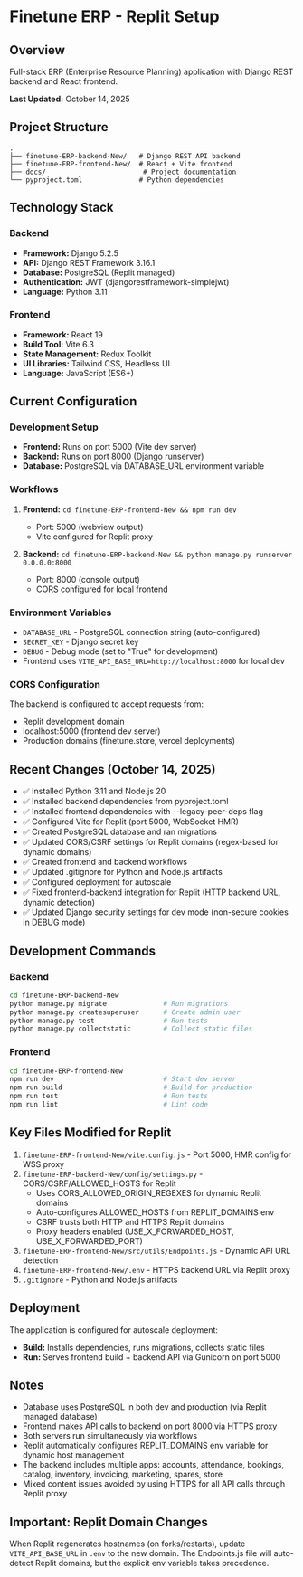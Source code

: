 # Finetune ERP - Replit Setup

## Overview
Full-stack ERP (Enterprise Resource Planning) application with Django REST backend and React frontend.

**Last Updated:** October 14, 2025

## Project Structure
```
.
├── finetune-ERP-backend-New/   # Django REST API backend
├── finetune-ERP-frontend-New/  # React + Vite frontend
├── docs/                        # Project documentation
└── pyproject.toml              # Python dependencies
```

## Technology Stack

### Backend
- **Framework:** Django 5.2.5
- **API:** Django REST Framework 3.16.1
- **Database:** PostgreSQL (Replit managed)
- **Authentication:** JWT (djangorestframework-simplejwt)
- **Language:** Python 3.11

### Frontend
- **Framework:** React 19
- **Build Tool:** Vite 6.3
- **State Management:** Redux Toolkit
- **UI Libraries:** Tailwind CSS, Headless UI
- **Language:** JavaScript (ES6+)

## Current Configuration

### Development Setup
- **Frontend:** Runs on port 5000 (Vite dev server)
- **Backend:** Runs on port 8000 (Django runserver)
- **Database:** PostgreSQL via DATABASE_URL environment variable

### Workflows
1. **Frontend:** `cd finetune-ERP-frontend-New && npm run dev`
   - Port: 5000 (webview output)
   - Vite configured for Replit proxy

2. **Backend:** `cd finetune-ERP-backend-New && python manage.py runserver 0.0.0.0:8000`
   - Port: 8000 (console output)
   - CORS configured for local frontend

### Environment Variables
- `DATABASE_URL` - PostgreSQL connection string (auto-configured)
- `SECRET_KEY` - Django secret key
- `DEBUG` - Debug mode (set to "True" for development)
- Frontend uses `VITE_API_BASE_URL=http://localhost:8000` for local dev

### CORS Configuration
The backend is configured to accept requests from:
- Replit development domain
- localhost:5000 (frontend dev server)
- Production domains (finetune.store, vercel deployments)

## Recent Changes (October 14, 2025)
- ✅ Installed Python 3.11 and Node.js 20
- ✅ Installed backend dependencies from pyproject.toml
- ✅ Installed frontend dependencies with --legacy-peer-deps flag
- ✅ Configured Vite for Replit (port 5000, WebSocket HMR)
- ✅ Created PostgreSQL database and ran migrations
- ✅ Updated CORS/CSRF settings for Replit domains (regex-based for dynamic domains)
- ✅ Created frontend and backend workflows
- ✅ Updated .gitignore for Python and Node.js artifacts
- ✅ Configured deployment for autoscale
- ✅ Fixed frontend-backend integration for Replit (HTTP backend URL, dynamic detection)
- ✅ Updated Django security settings for dev mode (non-secure cookies in DEBUG mode)

## Development Commands

### Backend
```bash
cd finetune-ERP-backend-New
python manage.py migrate              # Run migrations
python manage.py createsuperuser      # Create admin user
python manage.py test                 # Run tests
python manage.py collectstatic        # Collect static files
```

### Frontend
```bash
cd finetune-ERP-frontend-New
npm run dev                           # Start dev server
npm run build                         # Build for production
npm run test                          # Run tests
npm run lint                          # Lint code
```

## Key Files Modified for Replit
1. `finetune-ERP-frontend-New/vite.config.js` - Port 5000, HMR config for WSS proxy
2. `finetune-ERP-backend-New/config/settings.py` - CORS/CSRF/ALLOWED_HOSTS for Replit
   - Uses CORS_ALLOWED_ORIGIN_REGEXES for dynamic Replit domains
   - Auto-configures ALLOWED_HOSTS from REPLIT_DOMAINS env
   - CSRF trusts both HTTP and HTTPS Replit domains
   - Proxy headers enabled (USE_X_FORWARDED_HOST, USE_X_FORWARDED_PORT)
3. `finetune-ERP-frontend-New/src/utils/Endpoints.js` - Dynamic API URL detection
4. `finetune-ERP-frontend-New/.env` - HTTPS backend URL via Replit proxy
5. `.gitignore` - Python and Node.js artifacts

## Deployment
The application is configured for autoscale deployment:
- **Build:** Installs dependencies, runs migrations, collects static files
- **Run:** Serves frontend build + backend API via Gunicorn on port 5000

## Notes
- Database uses PostgreSQL in both dev and production (via Replit managed database)
- Frontend makes API calls to backend on port 8000 via HTTPS proxy
- Both servers run simultaneously via workflows
- Replit automatically configures REPLIT_DOMAINS env variable for dynamic host management
- The backend includes multiple apps: accounts, attendance, bookings, catalog, inventory, invoicing, marketing, spares, store
- Mixed content issues avoided by using HTTPS for all API calls through Replit proxy

## Important: Replit Domain Changes
When Replit regenerates hostnames (on forks/restarts), update `VITE_API_BASE_URL` in `.env` to the new domain. The Endpoints.js file will auto-detect Replit domains, but the explicit env variable takes precedence.
